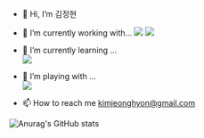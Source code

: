 - 👋 Hi, I’m 김정현
- 🌱 I’m currently working with...
<a href="https://www.langchain.com/" target="_blank"><img src="https://img.shields.io/badge/LangChain-1C3C3C?style=flat-square&logo=langchain&logoColor=white"/></a>
<a href="https://www.langchain.com/langgraph" target="_blank"><img src="https://img.shields.io/badge/LangGraph-1C3C3C?style=flat-square&logo=langgraph&logoColor=white"/></a>


- 👀 I’m currently learning ...   
<a href="https://aws.amazon.com/ko/" target="_blank"><img src="https://img.shields.io/badge/Amazon AWS-232F3E?style=flat-square&logo=amazonaws&logoColor=white"/></a>

- 💞️ I’m playing with ...   
<a href="https://www.perplexity.ai/" target="_blank"><img src="https://img.shields.io/badge/Perplexity-1FB8CD?style=flat-square&logo=Kaggle&logoColor=white"/></a>
 
- 📫 How to reach me kimjeonghyon@gmail.com   


<!---
kimjeonghyon/kimjeonghyon is a ✨ special ✨ repository because its `README.md` (this file) appears on your GitHub profile.
You can click the Preview link to take a look at your changes.
--->


![Anurag's GitHub stats](https://github-readme-stats.vercel.app/api?username=kimjeonghyon&theme=default&show_icons=true)
